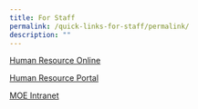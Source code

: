 ```yaml
---
title: For Staff
permalink: /quick-links-for-staff/permalink/
description: ""
---
```

[Human Resource Online](https://intranet.moe.gov.sg/hronline/Pages/Home.aspx)

[Human Resource Portal](https://www.hrp.gov.sg/hrp/#/)

[MOE Intranet](https://intranet.moe.gov.sg/hronline/Pages/Home.aspx)